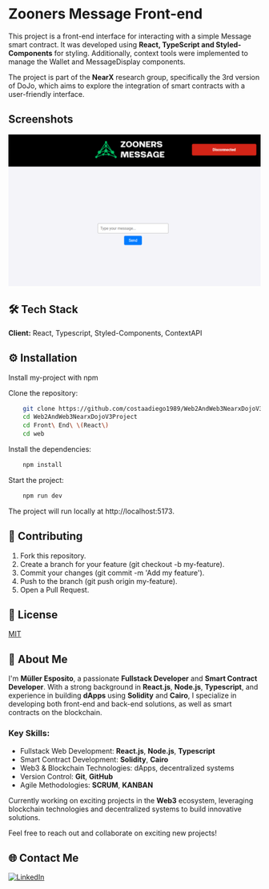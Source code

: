 
# Zooners Message Front-end

This project is a front-end interface for interacting with a simple Message smart contract. It was developed using **React, TypeScript and Styled-Components** for styling. Additionally, context tools were implemented to manage the Wallet and MessageDisplay components.

The project is part of the **NearX** research group, specifically the 3rd version of DoJo, which aims to explore the integration of smart contracts with a user-friendly interface.


## Screenshots

![App Screenshot](https://github.com/costaadiego1989/Web2AndWeb3NearxDojoV3Project/raw/main/Frontend/web/public/screenshoot.png)


## 🛠 Tech Stack

**Client:** React, Typescript, Styled-Components, ContextAPI

## ⚙️ Installation
Install my-project with npm

Clone the repository:

```bash
    git clone https://github.com/costaadiego1989/Web2AndWeb3NearxDojoV3Project.git
    cd Web2AndWeb3NearxDojoV3Project
    cd Front\ End\ \(React\)
    cd web
```

Install the dependencies:

```bash
    npm install
```

Start the project:

```bash
    npm run dev
```

The project will run locally at http://localhost:5173.
## 🤝 Contributing

1. Fork this repository.
2. Create a branch for your feature (git checkout -b my-feature).
3. Commit your changes (git commit -m 'Add my feature').
4. Push to the branch (git push origin my-feature).
5. Open a Pull Request.
## 📄 License

[MIT](https://choosealicense.com/licenses/mit/)


## 🚀 About Me
I'm **Müller Esposito**, a passionate **Fullstack Developer** and **Smart Contract Developer**. With a strong background in **React.js**, **Node.js**, **Typescript**, and experience in building **dApps** using **Solidity** and **Cairo**, I specialize in developing both front-end and back-end solutions, as well as smart contracts on the blockchain.

### Key Skills:
- Fullstack Web Development: **React.js**, **Node.js**, **Typescript**
- Smart Contract Development: **Solidity**, **Cairo**
- Web3 & Blockchain Technologies: dApps, decentralized systems
- Version Control: **Git**, **GitHub**
- Agile Methodologies: **SCRUM**, **KANBAN**

Currently working on exciting projects in the **Web3** ecosystem, leveraging blockchain technologies and decentralized systems to build innovative solutions.

Feel free to reach out and collaborate on exciting new projects!

## 🌐 Contact Me

[![LinkedIn](https://img.shields.io/badge/LinkedIn-0077B5?style=for-the-badge&logo=linkedin&logoColor=white)](https://linkedin.com/in/mulleresposito)
